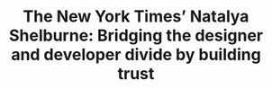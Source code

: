 ---
layout: bookmark
title: >-
  The New York Times’ Natalya Shelburne: Bridging the designer and developer
  divide by building trust
tags:
  - Bookmarks
  - Web Design
created: '2022-09-05T07:09:27.000Z'
link: https://www.designbetter.co/podcast/natalya-shelburne
id: 552296989
---